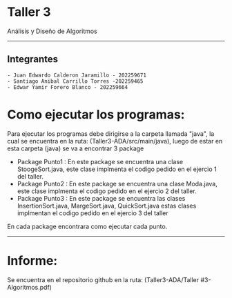 # Taller 3
Análisis y Diseño de Algoritmos
***
## Integrantes
```
- Juan Edwardo Calderon Jaramillo - 202259671
- Santiago Anibal Carrillo Torres -202259465
- Edwar Yamir Forero Blanco - 202259664
```
# Como ejecutar los programas:
Para ejecutar los programas debe dirigirse a la carpeta llamada "java", la cual se encuentra en la ruta: (Taller3-ADA/src/main/java), luego de estar en esta carpeta (java) se va a encontrar 3 package
- Package Punto1 : En este package se encuentra una clase StoogeSort.java, este clase implmenta el codigo pedido en el ejercio 1 del taller.
- Package Punto2 : En este package se encuentra una clase Moda.java, este clase implmenta el codigo pedido en el ejercio 2 del taller.
- Package Punto3 : En este package se encuentra las clases InsertionSort.java, MargeSort.java, QuickSort.java estas clases implmentan el codigo pedido en el ejercio 3 del taller

En cada package encontrara como ejecutar cada punto.

***
# Informe:
Se encuentra en el repositorio github en la ruta: (Taller3-ADA/Taller #3-Algoritmos.pdf)